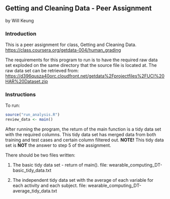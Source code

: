## Getting and Cleaning Data - Peer Assignment
by Will Keung

### Introduction
This is a peer assignment for class, Getting and Cleaning Data.
https://class.coursera.org/getdata-004/human_grading

The requirements for this program to run is to have the required raw data set exploded on the same directory that the source file is located at.
The raw data set can be retrieved from: https://d396qusza40orc.cloudfront.net/getdata%2Fprojectfiles%2FUCI%20HAR%20Dataset.zip

### Instructions
To run: 
```R
source("run_analysis.R")
review_data <- main()
```
After running the program, the return of the main function is a tidy data set with the required columns. This tidy data set has merged data from both training and test cases and certain column filtered out. 
**NOTE!** This tidy data set is **NOT** the answer to step 5 of the assignment.

There should be two files written:

1. The basic tidy data set - return of main(). file: wearable_computing_DT-basic_tidy_data.txt

2. The independent tidy data set with the average of each variable for each activity and each subject. file: wearable_computing_DT-average_tidy_data.txt

